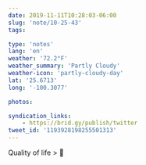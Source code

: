 ```yaml
---
date: 2019-11-11T10:28:03-06:00
slug: 'note/10-25-43'
tags:

type: 'notes'
lang: 'en'
weather: '72.2°F'
weather_summary: 'Partly Cloudy'
weather-icon: 'partly-cloudy-day'
lat: '25.6713'
long: '-100.3077'

photos:

syndication_links:
    - https://brid.gy/publish/twitter
tweet_id: '1193928198255501313'
---
```

Quality of life > 💸